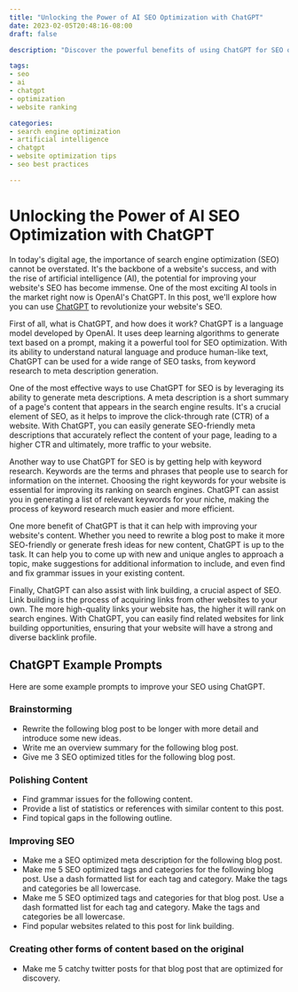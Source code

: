 ```yaml
---
title: "Unlocking the Power of AI SEO Optimization with ChatGPT"
date: 2023-02-05T20:48:16-08:00
draft: false

description: "Discover the powerful benefits of using ChatGPT for SEO optimization. From generating meta descriptions to keyword research, content improvement and link building, ChatGPT is your ultimate solution for revolutionizing your website's SEO. Get started today with OpenAI's ChatGPT."

tags:
- seo
- ai
- chatgpt
- optimization
- website ranking

categories:
- search engine optimization
- artificial intelligence
- chatgpt
- website optimization tips
- seo best practices

---
```


# Unlocking the Power of AI SEO Optimization with ChatGPT

In today's digital age, the importance of search engine optimization (SEO) cannot be overstated. It's the backbone of a website's success, and with the rise of artificial intelligence (AI), the potential for improving your website's SEO has become immense. One of the most exciting AI tools in the market right now is OpenAI's ChatGPT. In this post, we'll explore how you can use [ChatGPT](https://chat.openai.com/chat) to revolutionize your website's SEO.

First of all, what is ChatGPT, and how does it work? ChatGPT is a language model developed by OpenAI. It uses deep learning algorithms to generate text based on a prompt, making it a powerful tool for SEO optimization. With its ability to understand natural language and produce human-like text, ChatGPT can be used for a wide range of SEO tasks, from keyword research to meta description generation.

One of the most effective ways to use ChatGPT for SEO is by leveraging its ability to generate meta descriptions. A meta description is a short summary of a page's content that appears in the search engine results. It's a crucial element of SEO, as it helps to improve the click-through rate (CTR) of a website. With ChatGPT, you can easily generate SEO-friendly meta descriptions that accurately reflect the content of your page, leading to a higher CTR and ultimately, more traffic to your website.

Another way to use ChatGPT for SEO is by getting help with keyword research. Keywords are the terms and phrases that people use to search for information on the internet. Choosing the right keywords for your website is essential for improving its ranking on search engines. ChatGPT can assist you in generating a list of relevant keywords for your niche, making the process of keyword research much easier and more efficient.

One more benefit of ChatGPT is that it can help with improving your website's content. Whether you need to rewrite a blog post to make it more SEO-friendly or generate fresh ideas for new content, ChatGPT is up to the task. It can help you to come up with new and unique angles to approach a topic, make suggestions for additional information to include, and even find and fix grammar issues in your existing content.

Finally, ChatGPT can also assist with link building, a crucial aspect of SEO. Link building is the process of acquiring links from other websites to your own. The more high-quality links your website has, the higher it will rank on search engines. With ChatGPT, you can easily find related websites for link building opportunities, ensuring that your website will have a strong and diverse backlink profile.

## ChatGPT Example Prompts

Here are some example prompts to improve your SEO using ChatGPT.

### Brainstorming
- Rewrite the following blog post to be longer with more detail and introduce some new ideas.
- Write me an overview summary for the following blog post.
- Give me 3 SEO optimized titles for the following blog post.

### Polishing Content
- Find grammar issues for the following content.
- Provide a list of statistics or references with similar content to this post.
- Find topical gaps in the following outline.

### Improving SEO
- Make me a SEO optimized meta description for the following blog post.
- Make me 5 SEO optimized tags and categories for the following blog post. Use a dash formatted list for each tag and category. Make the tags and categories be all lowercase.
- Make me 5 SEO optimized tags and categories for that blog post. Use a dash formatted list for each tag and category. Make the tags and categories be all lowercase.
- Find popular websites related to this post for link building.

### Creating other forms of content based on the original
- Make me 5 catchy twitter posts for that blog post that are optimized for discovery.
